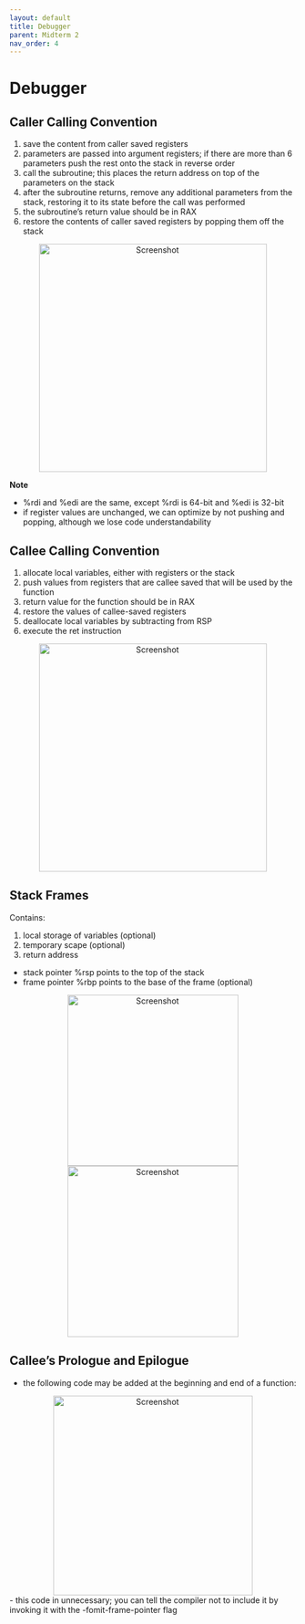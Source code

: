 ```yaml
---
layout: default
title: Debugger
parent: Midterm 2
nav_order: 4
---
```

# Debugger
## Caller Calling Convention
1. save the content from caller saved registers
2. parameters are passed into argument registers; if there are more than 6 parameters push the rest onto the stack in reverse order
3. call the subroutine; this places the return address on top of the parameters on the stack
4. after the subroutine returns, remove any additional parameters from the stack, restoring it to its state before the call was performed
5. the subroutine’s return value should be in RAX
6. restore the contents of caller saved registers by popping them off the stack
<div style="text-align: center;">
  <img src="{{ '/images/Screen Shot 2024-03-14 at 1.38.45 PM.png' | relative_url }}" alt="Screenshot" width="400">
</div>

**Note**
- %rdi and %edi are the same, except %rdi is 64-bit and %edi is 32-bit
- if register values are unchanged, we can optimize by not pushing and popping, although we lose code understandability

## Callee Calling Convention
1. allocate local variables, either with registers or the stack
2. push values from registers that are callee saved that will be used by the function
3. return value for the function should be in RAX
4. restore the values of callee-saved registers
5. deallocate local variables by subtracting from RSP
6. execute the ret instruction
<div style="text-align: center;">
  <img src="{{ '/images/Screen Shot 2024-03-14 at 4.18.14 PM.png' | relative_url }}" alt="Screenshot" width="400">
</div>

## Stack Frames
Contains:
1. local storage of variables (optional)
2. temporary scape (optional)
3. return address

- stack pointer %rsp points to the top of the stack
- frame pointer %rbp points to the base of the frame (optional)
<div style="text-align: center;">
  <img src="{{ '/images/Screen Shot 2024-03-14 at 4.24.04 PM.png' | relative_url }}" alt="Screenshot" width="300">
</div>

<div style="text-align: center;">
  <img src="{{ '/images/Screen Shot 2024-03-14 at 4.29.16 PM.png' | relative_url }}" alt="Screenshot" width="300">
</div>

## Callee’s Prologue and Epilogue
- the following code may be added at the beginning and end of a function:
<div style="text-align: center;">
  <img src="{{ '/images/Screen Shot 2024-03-14 at 4.31.03 PM.png' | relative_url }}" alt="Screenshot" width="350">
</div>
- this code in unnecessary; you can tell the compiler not to include it by invoking it with the -fomit-frame-pointer flag
